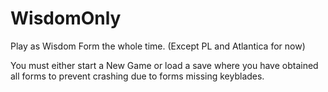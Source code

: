 # WisdomOnly

Play as Wisdom Form the whole time. (Except PL and Atlantica for now)


You must either start a New Game or load a save where you have obtained all forms to prevent crashing due to forms missing keyblades.
